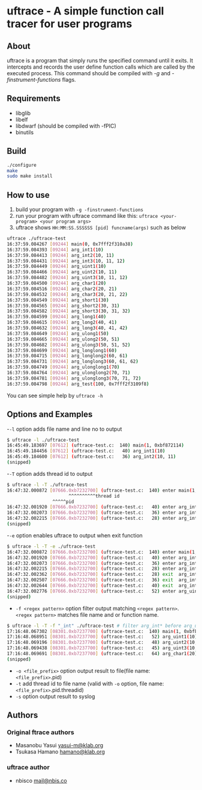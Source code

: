 # uftrace - A simple function call tracer for user programs

## About
uftrace is a program that simply runs the specified command until it
exits. It intercepts and records the user define function calls which are
called by the executed process. 
This command should be compiled with _-g_ and _-finstrument-functions_
flags.

## Requirements
- libglib
- libelf
- libdwarf (should be compiled with -fPIC)
- binutils

## Build
```sh
./configure 
make
sudo make install
```

## How to use
1. build your program with ``-g -finstrument-functions``
1. run your program with uftrace command like this: ``uftrace <your-program> <your program args>``
1. uftrace shows ``HH:MM:SS.SSSSSS [pid] funcname(args)`` such as below

```sh
uftrace ./uftrace-test
16:37:59.084267 [09244] main(0, 0x7fff2f310a38)
16:37:59.084393 [09244] arg_int1(10)
16:37:59.084413 [09244] arg_int2(10, 11)
16:37:59.084431 [09244] arg_int3(10, 11, 12)
16:37:59.084449 [09244] arg_uint1(10)
16:37:59.084466 [09244] arg_uint2(10, 11)
16:37:59.084482 [09244] arg_uint3(10, 11, 12)
16:37:59.084500 [09244] arg_char1(20)
16:37:59.084516 [09244] arg_char2(20, 21)
16:37:59.084532 [09244] arg_char3(20, 21, 22)
16:37:59.084549 [09244] arg_short1(30)
16:37:59.084565 [09244] arg_short2(30, 31)
16:37:59.084582 [09244] arg_short3(30, 31, 32)
16:37:59.084599 [09244] arg_long1(40)
16:37:59.084615 [09244] arg_long2(40, 41)
16:37:59.084632 [09244] arg_long3(40, 41, 42)
16:37:59.084649 [09244] arg_ulong1(50)
16:37:59.084665 [09244] arg_ulong2(50, 51)
16:37:59.084682 [09244] arg_ulong3(50, 51, 52)
16:37:59.084699 [09244] arg_longlong1(60)
16:37:59.084715 [09244] arg_longlong2(60, 61)
16:37:59.084731 [09244] arg_longlong3(60, 61, 62)
16:37:59.084749 [09244] arg_ulonglong1(70)
16:37:59.084764 [09244] arg_ulonglong2(70, 71)
16:37:59.084781 [09244] arg_ulonglong3(70, 71, 72)
16:37:59.084798 [09244] arg_test(100, 0x7fff2f3109f8)
```

You can see simple help by ``uftrace -h``

## Options and Examples
-``-l`` option adds file name and line no to output

```sh
$ uftrace -l ./uftrace-test
16:45:49.183697 [07612] (uftrace-test.c:  140) main(1, 0xbf872114)
16:45:49.184456 [07612] (uftrace-test.c:   40) arg_int1(10)
16:45:49.184600 [07612] (uftrace-test.c:   36) arg_int2(10, 11)
(snipped)
```

-``-T`` option adds thread id to output

```sh
$ uftrace -l -T ./uftrace-test
16:47:32.000872 [07666.0xb7232700] (uftrace-test.c:  140) enter main(1, 0xbfe35034)
                       ^^^^^^^^^^thread id
                 ^^^^^pid
16:47:32.001920 [07666.0xb7232700] (uftrace-test.c:   40) enter arg_int1(10)
16:47:32.002073 [07666.0xb7232700] (uftrace-test.c:   36) enter arg_int2(10, 11)
16:47:32.002215 [07666.0xb7232700] (uftrace-test.c:   28) enter arg_int3(10, 11, 12)
(snipped)
```

-``-e`` option enables uftrace to output when exit function

```sh
$ uftrace -l -T -e ./uftrace-test
16:47:32.000872 [07666.0xb7232700] (uftrace-test.c:  140) enter main(1, 0xbfe35034)
16:47:32.001920 [07666.0xb7232700] (uftrace-test.c:   40) enter arg_int1(10)
16:47:32.002073 [07666.0xb7232700] (uftrace-test.c:   36) enter arg_int2(10, 11)
16:47:32.002215 [07666.0xb7232700] (uftrace-test.c:   28) enter arg_int3(10, 11, 12)
16:47:32.002362 [07666.0xb7232700] (uftrace-test.c:   28) exit  arg_int3(10, 11, 12)
16:47:32.002507 [07666.0xb7232700] (uftrace-test.c:   36) exit  arg_int2(10, 11)
16:47:32.002644 [07666.0xb7232700] (uftrace-test.c:   40) exit  arg_int1(10)
16:47:32.002776 [07666.0xb7232700] (uftrace-test.c:   52) enter arg_uint1(10)
(snipped)
```

- ``-f <regex pattern>`` option filter output matching ``<regex pattern>``. ``<regex pattern>`` matches file name and or function name.

```sh
$ uftrace -l -T -f "_int" ./uftrace-test # filter arg_int* before arg_uint*
17:16:48.067302 [08301.0xb7237700] (uftrace-test.c:  140) main(1, 0xbfb7dc44)
17:16:48.068951 [08301.0xb7237700] (uftrace-test.c:   52) arg_uint1(10)
17:16:48.069196 [08301.0xb7237700] (uftrace-test.c:   48) arg_uint2(10, 11)
17:16:48.069438 [08301.0xb7237700] (uftrace-test.c:   45) arg_uint3(10, 11, 12)
17:16:48.069691 [08301.0xb7237700] (uftrace-test.c:   64) arg_char1(20)
(snipped)
```
- ``-o <file_prefix>`` option output result to file(file name: ``<file_prefix>``.pid)
 - ``-t`` add thread id to file name (valid with ``-o`` option, file name: ``<file_prefix>``.pid.threadid)
- ``-s`` option output result to syslog



## Authors
### Original ftrace authors
- Masanobu Yasui <yasui-m@klab.org>
- Tsukasa Hamano <hamano@klab.org>

### uftrace author
- nbisco <mail@nbis.co>
